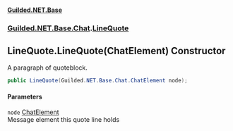 
#### [Guilded.NET.Base](index 'index')
### [Guilded.NET.Base.Chat](index#Guilded_NET_Base_Chat 'Guilded.NET.Base.Chat').[LineQuote](LineQuote 'Guilded.NET.Base.Chat.LineQuote')
## LineQuote.LineQuote(ChatElement) Constructor
A paragraph of quoteblock.  
```csharp
public LineQuote(Guilded.NET.Base.Chat.ChatElement node);
```

#### Parameters
<a name='Guilded_NET_Base_Chat_LineQuote_LineQuote(Guilded_NET_Base_Chat_ChatElement)_node'></a>
`node` [ChatElement](ChatElement 'Guilded.NET.Base.Chat.ChatElement')  
Message element this quote line holds
  
